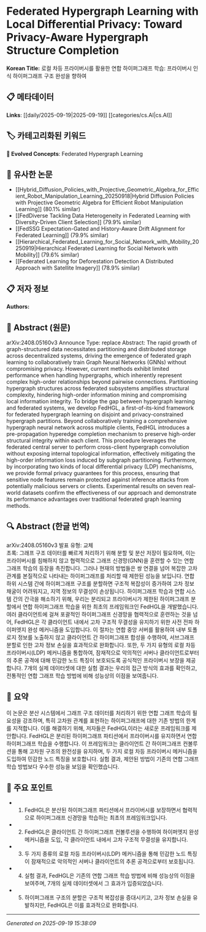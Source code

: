 
# Federated Hypergraph Learning with Local Differential Privacy: Toward Privacy-Aware Hypergraph Structure Completion

**Korean Title:** 로컬 차등 프라이버시를 활용한 연합 하이퍼그래프 학습: 프라이버시 인식 하이퍼그래프 구조 완성을 향하여

## 📋 메타데이터

**Links**: [[daily/2025-09-19|2025-09-19]] [[categories/cs.AI|cs.AI]]

## 🏷️ 카테고리화된 키워드
**🚀 Evolved Concepts**: Federated Hypergraph Learning

## 🔗 유사한 논문
- [[Hybrid_Diffusion_Policies_with_Projective_Geometric_Algebra_for_Efficient_Robot_Manipulation_Learning_20250918|Hybrid Diffusion Policies with Projective Geometric Algebra for Efficient Robot Manipulation Learning]] (80.1% similar)
- [[FedDiverse Tackling Data Heterogeneity in Federated Learning with Diversity-Driven Client Selection]] (79.9% similar)
- [[FedSSG Expectation-Gated and History-Aware Drift Alignment for Federated Learning]] (79.9% similar)
- [[Hierarchical_Federated_Learning_for_Social_Network_with_Mobility_20250919|Hierarchical Federated Learning for Social Network with Mobility]] (79.6% similar)
- [[Federated Learning for Deforestation Detection A Distributed Approach with Satellite Imagery]] (78.9% similar)

## 📋 저자 정보

**Authors:** 

## 📄 Abstract (원문)

arXiv:2408.05160v3 Announce Type: replace 
Abstract: The rapid growth of graph-structured data necessitates partitioning and distributed storage across decentralized systems, driving the emergence of federated graph learning to collaboratively train Graph Neural Networks (GNNs) without compromising privacy. However, current methods exhibit limited performance when handling hypergraphs, which inherently represent complex high-order relationships beyond pairwise connections. Partitioning hypergraph structures across federated subsystems amplifies structural complexity, hindering high-order information mining and compromising local information integrity. To bridge the gap between hypergraph learning and federated systems, we develop FedHGL, a first-of-its-kind framework for federated hypergraph learning on disjoint and privacy-constrained hypergraph partitions. Beyond collaboratively training a comprehensive hypergraph neural network across multiple clients, FedHGL introduces a pre-propagation hyperedge completion mechanism to preserve high-order structural integrity within each client. This procedure leverages the federated central server to perform cross-client hypergraph convolution without exposing internal topological information, effectively mitigating the high-order information loss induced by subgraph partitioning. Furthermore, by incorporating two kinds of local differential privacy (LDP) mechanisms, we provide formal privacy guarantees for this process, ensuring that sensitive node features remain protected against inference attacks from potentially malicious servers or clients. Experimental results on seven real-world datasets confirm the effectiveness of our approach and demonstrate its performance advantages over traditional federated graph learning methods.

## 🔍 Abstract (한글 번역)

arXiv:2408.05160v3 발표 유형: 교체  
초록: 그래프 구조 데이터를 빠르게 처리하기 위해 분할 및 분산 저장이 필요하며, 이는 프라이버시를 침해하지 않고 협력적으로 그래프 신경망(GNN)을 훈련할 수 있는 연합 그래프 학습의 등장을 촉진합니다. 그러나 현재의 방법들은 쌍 연결을 넘어 복잡한 고차 관계를 본질적으로 나타내는 하이퍼그래프를 처리할 때 제한된 성능을 보입니다. 연합 하위 시스템 간에 하이퍼그래프 구조를 분할하면 구조적 복잡성이 증가하여 고차 정보 채굴이 어려워지고, 지역 정보의 무결성이 손상됩니다. 하이퍼그래프 학습과 연합 시스템 간의 간극을 해소하기 위해, 우리는 분리되고 프라이버시가 제한된 하이퍼그래프 분할에서 연합 하이퍼그래프 학습을 위한 최초의 프레임워크인 FedHGL을 개발했습니다. 여러 클라이언트에 걸쳐 포괄적인 하이퍼그래프 신경망을 협력적으로 훈련하는 것을 넘어, FedHGL은 각 클라이언트 내에서 고차 구조적 무결성을 유지하기 위한 사전 전파 하이퍼엣지 완성 메커니즘을 도입합니다. 이 절차는 연합 중앙 서버를 활용하여 내부 토폴로지 정보를 노출하지 않고 클라이언트 간 하이퍼그래프 합성을 수행하여, 서브그래프 분할로 인한 고차 정보 손실을 효과적으로 완화합니다. 또한, 두 가지 유형의 로컬 차등 프라이버시(LDP) 메커니즘을 통합하여, 잠재적으로 악의적인 서버나 클라이언트로부터의 추론 공격에 대해 민감한 노드 특징이 보호되도록 공식적인 프라이버시 보장을 제공합니다. 7개의 실제 데이터셋에 대한 실험 결과는 우리의 접근 방식의 효과를 확인하고, 전통적인 연합 그래프 학습 방법에 비해 성능상의 이점을 보여줍니다.

## 📝 요약

이 논문은 분산 시스템에서 그래프 구조 데이터를 처리하기 위한 연합 그래프 학습의 필요성을 강조하며, 특히 고차원 관계를 표현하는 하이퍼그래프에 대한 기존 방법의 한계를 지적합니다. 이를 해결하기 위해, 저자들은 FedHGL이라는 새로운 프레임워크를 제안합니다. FedHGL은 분리된 하이퍼그래프 파티션에서 프라이버시를 유지하면서 연합 하이퍼그래프 학습을 수행합니다. 이 프레임워크는 클라이언트 간 하이퍼그래프 컨볼루션을 통해 고차원 구조의 완전성을 유지하며, 두 가지 로컬 차등 프라이버시 메커니즘을 도입하여 민감한 노드 특징을 보호합니다. 실험 결과, 제안된 방법이 기존의 연합 그래프 학습 방법보다 우수한 성능을 보임을 확인했습니다.

## 🎯 주요 포인트

- 1. FedHGL은 분산된 하이퍼그래프 파티션에서 프라이버시를 보장하면서 협력적으로 하이퍼그래프 신경망을 학습하는 최초의 프레임워크입니다.

- 2. FedHGL은 클라이언트 간 하이퍼그래프 컨볼루션을 수행하여 하이퍼엣지 완성 메커니즘을 도입, 각 클라이언트 내에서 고차 구조적 무결성을 유지합니다.

- 3. 두 가지 종류의 로컬 차등 프라이버시(LDP) 메커니즘을 통해 민감한 노드 특징이 잠재적으로 악의적인 서버나 클라이언트의 추론 공격으로부터 보호됩니다.

- 4. 실험 결과, FedHGL은 기존의 연합 그래프 학습 방법에 비해 성능상의 이점을 보여주며, 7개의 실제 데이터셋에서 그 효과가 입증되었습니다.

- 5. 하이퍼그래프 구조의 분할은 구조적 복잡성을 증대시키고, 고차 정보 손실을 유발하지만, FedHGL은 이를 효과적으로 완화합니다.

---

*Generated on 2025-09-19 15:38:09*